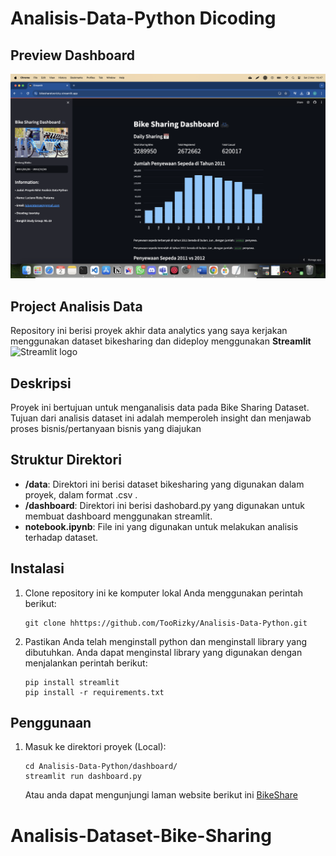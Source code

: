 # Analisis-Data-Python Dicoding

## Preview Dashboard
![Bike Sharing Dashboard Preview](https://github.com/TooRizky/Analisis-Data-Bike-Sharing/blob/main/preview.png)

## Project Analisis Data

Repository ini berisi proyek akhir data analytics yang saya kerjakan menggunakan dataset bikesharing dan dideploy menggunakan **Streamlit** <img src="https://user-images.githubusercontent.com/7164864/217935870-c0bc60a3-6fc0-4047-b011-7b4c59488c91.png" alt="Streamlit logo"></img>

## Deskripsi

Proyek ini bertujuan untuk menganalisis data pada Bike Sharing Dataset. Tujuan dari analisis dataset ini adalah memperoleh insight dan menjawab proses bisnis/pertanyaan bisnis yang diajukan

## Struktur Direktori

- **/data**: Direktori ini berisi dataset bikesharing yang digunakan dalam proyek, dalam format .csv .
- **/dashboard**: Direktori ini berisi dashobard.py yang digunakan untuk membuat dashboard menggunakan streamlit.
- **notebook.ipynb**: File ini yang digunakan untuk melakukan analisis terhadap dataset.

## Instalasi

1. Clone repository ini ke komputer lokal Anda menggunakan perintah berikut:

   ```shell
   git clone hhttps://github.com/TooRizky/Analisis-Data-Python.git
   ```

2. Pastikan Anda telah menginstall python dan menginstall library yang dibutuhkan. Anda dapat menginstal library yang digunakan dengan menjalankan perintah berikut:

    ```shell
    pip install streamlit
    pip install -r requirements.txt
    ```

## Penggunaan
1. Masuk ke direktori proyek (Local):

    ```shell
    cd Analisis-Data-Python/dashboard/
    streamlit run dashboard.py
    ```
    Atau anda dapat mengunjungi laman website berikut ini  [BikeShare](https://bikesharetoorizky.streamlit.app/)
# Analisis-Dataset-Bike-Sharing
